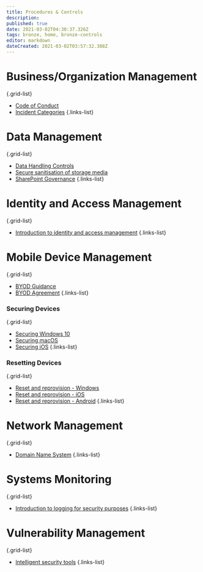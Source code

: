 ```yaml
---
title: Procedures & Controls
description: 
published: true
date: 2021-03-02T04:30:37.326Z
tags: bronze, home, bronze-controls
editor: markdown
dateCreated: 2021-03-02T03:57:32.388Z
---
```



# Business/Organization Management
{.grid-list}
- [Code of Conduct](/bronze-controls/code-of-conduct)
- [Incident Categories](/bronze-controls/incident-categories)
{.links-list}

# Data Management
{.grid-list}
- [Data Handling Controls](/bronze-controls/data-handling-controls)
- [Secure sanitisation of storage media](/bronze-controls/topic-sanitization)
- [SharePoint Governance](/bronze-controls/sharepoint-governance)
{.links-list}


# Identity and Access Management
{.grid-list}
- [Introduction to identity and access management](/bronze-controls/designing-controls/identity-and-access-management)
{.links-list}


# Mobile Device Management
{.grid-list}
- [BYOD Guidance](/bronze-controls/byod-guidance)
- [BYOD Agreement](/bronze-controls/byod-for-staff)
{.links-list}

### Securing Devices
{.grid-list}
- [Securing Windows 10](/silver-training/platform-windows-10)
- [Securing macOS](/bronze-controls/devices/macOS)
- [Securing iOS](/bronze-controls/devices/iOSiPadOS)
{.links-list}

### Resetting Devices
{.grid-list}
- [Reset and reprovision - Windows](/bronze-controls/devices/eud-factory-windows)
- [Reset and reprovision - iOS](/bronze-controls/devices/eud-factory-ios)
- [Reset and reprovision - Android](/bronze-controls/devices/eud-factory-android)
{.links-list}

# Network Management
{.grid-list}
- [Domain Name System](/bronze-controls/dns)
{.links-list}


# Systems Monitoring
{.grid-list}
- [Introduction to logging for security purposes](/bronze-controls/designing-controls/logging-for-security)
{.links-list}


# Vulnerability Management
{.grid-list}
- [Intelligent security tools](/bronze-training/background-topics/intelligent-security-tools)
{.links-list}










 

 

